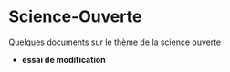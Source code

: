 # Science-Ouverte
Quelques documents sur le thème de la science ouverte
- **essai de modification**
